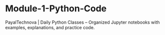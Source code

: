 # Module-1-Python-Code
PayalTechnova | Daily Python Classes – Organized Jupyter notebooks with examples, explanations, and practice code.
